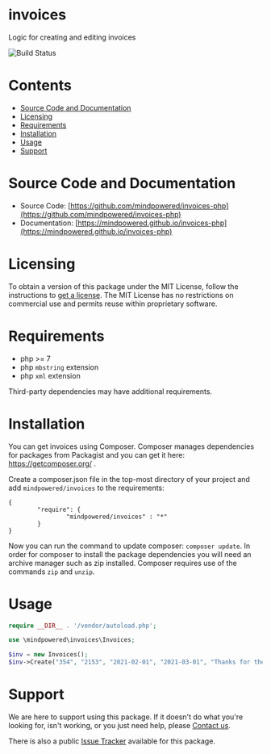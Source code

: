 
invoices
========
Logic for creating and editing invoices

![Build Status](https://mindpowered.dev/assets/images/github-badges/build-passing.svg)

Contents
========

* [Source Code and Documentation](#source-code-and-documentation)
* [Licensing](#licensing)
* [Requirements](#requirements)
* [Installation](#installation)
* [Usage](#usage)
* [Support](#support)

# Source Code and Documentation
- Source Code: [https://github.com/mindpowered/invoices-php](https://github.com/mindpowered/invoices-php)
- Documentation: [https://mindpowered.github.io/invoices-php](https://mindpowered.github.io/invoices-php)

# Licensing
To obtain a version of this package under the MIT License, follow the instructions to [get a license][purchase]. The MIT License has no restrictions on commercial use and permits reuse within proprietary software.

# Requirements
- php >= 7
- php `mbstring` extension
- php `xml` extension


Third-party dependencies may have additional requirements.

# Installation

You can get invoices using Composer. Composer manages dependencies for packages from Packagist and you can get it here: <https://getcomposer.org/> .

Create a composer.json file in the top-most directory of your project and add `mindpowered/invoices` to the requirements:
```
{
        "require": {
                "mindpowered/invoices" : "*"
        }
}
```
Now you can run the command to update composer: `composer update`. In order for composer to install the package dependencies you will need an archive manager such as zip installed. Composer requires use of the commands `zip` and `unzip`.


# Usage
```php
require __DIR__ . '/vendor/autoload.php';

use \mindpowered\invoices\Invoices;

$inv = new Invoices();
$inv->Create("354", "2153", "2021-02-01", "2021-03-01", "Thanks for the business!");

```


# Support
We are here to support using this package. If it doesn't do what you're looking for, isn't working, or you just need help, please [Contact us][contact].

There is also a public [Issue Tracker][bugs] available for this package.



[bugs]: https://github.com/mindpowered/invoices-php/issues
[contact]: https://mindpowered.dev/support.html?ref=invoices-php/
[docs]: https://mindpowered.github.io/invoices-php/
[licensing]: https://mindpowered.dev/?ref=invoices-php
[purchase]: https://mindpowered.dev/purchase/
